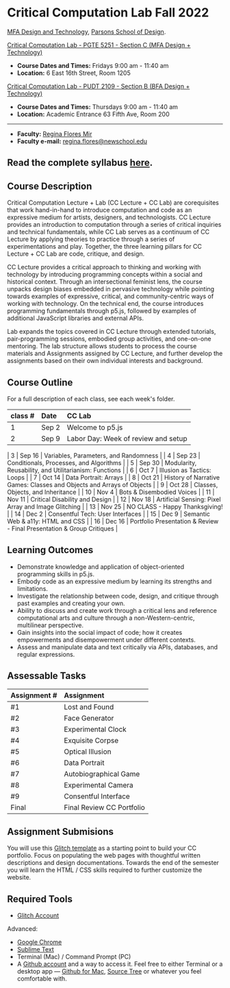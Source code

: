 # Critical Computation Lab Fall 2022

[MFA Design and Technology](http://www.newschool.edu/parsons/mfa-design-technology/), [Parsons School of Design](http://www.newschool.edu/parsons/).


[Critical Computation Lab - PGTE 5251 - Section C (MFA Design + Technology)
](https://courses.newschool.edu/courses/PGTE5251/) 

* **Course Dates and Times:**  Fridays 9:00 am - 11:40 am
* **Location:** 6 East 16th Street, Room 1205

[Critical Computation Lab - PUDT 2109 - Section B (BFA Design + Technology)
](https://courses.newschool.edu/courses/PUDT2109/) 

* **Course Dates and Times:**  Thursdays 9:00 am - 11:40 am
* **Location:** Academic Entrance 63 Fifth Ave, Room 200
---
* **Faculty:** [Regina Flores Mir](http://www.reginafloresmir.com/)
* **Faculty e-mail:** [regina.flores@newschool.edu](mailto:regina.flores@newschool.edu)

Read the complete syllabus [here](https://docs.google.com/document/d/1r89s9uilE6eYASnkmAXnP3Z9lmzqW2ZwpUNUWqvv01M/edit#).
---

## Course Description

Critical Computation Lecture + Lab (CC Lecture + CC Lab) are corequisites that work hand-in-hand to introduce computation and code as an expressive medium for artists, designers, and technologists. CC Lecture provides an introduction to computation through a series of critical inquiries and technical fundamentals, while CC Lab serves as a continuum of CC Lecture by applying theories to practice through a series of experimentations and play. Together, the three learning pillars for CC Lecture + CC Lab are code, critique, and design.

CC Lecture provides a critical approach to thinking and working with technology by introducing programming concepts within a social and historical context. Through an intersectional feminist lens, the course unpacks design biases embedded in pervasive technology while pointing towards examples of expressive, critical, and community-centric ways of working with technology. On the technical end, the course introduces programming fundamentals through p5.js, followed by examples of additional JavaScript libraries and external APIs.

Lab expands the topics covered in CC Lecture through extended tutorials, pair-programming sessions, embodied group activities, and one-on-one mentoring. The lab structure allows students to process the course materials and Assignments assigned by CC Lecture, and further develop the assignments based on their own individual interests and background.

## Course Outline

For a full description of each class, see each week's folder.

| class # | Date | CC Lab |
|:--- |:--- |:--- |
| 1 | Sep 2 | Welcome to p5.js | 
| 2 | Sep 9 | Labor Day: Week of review and setup | 

| 3 | Sep 16 | Variables, Parameters, and Randomness | 
| 4 | Sep 23 | Conditionals, Processes, and Algorithms | 
| 5 | Sep 30 | Modularity, Reusability, and Utilitarianism: Functions | 
| 6 | Oct 7 | Illusion as Tactics: Loops | 
| 7 | Oct 14 | Data Portrait: Arrays | 
| 8 | Oct 21 | History of Narrative Games: Classes and Objects and Arrays of Objects | 
| 9 | Oct 28 | Classes, Objects, and Inheritance | 
| 10 | Nov 4 | Bots & Disembodied Voices | 
| 11 | Nov 11 | Critical Disability and Design | 
| 12 | Nov 18 | Artificial Sensing: Pixel Array and Image Glitching | 
| 13 | Nov 25 | NO CLASS - Happy Thanksgiving! | 
| 14 | Dec 2 | Consentful Tech: User Interfaces | 
| 15 | Dec 9 | Semantic Web & a11y: HTML and CSS | 
| 16 | Dec 16 | Portfolio Presentation & Review - Final Presentation & Group Critiques |

## Learning Outcomes

* Demonstrate knowledge and application of object-oriented programming skills in p5.js.
* Embody code as an expressive medium by learning its strengths and limitations.
* Investigate the relationship between code, design, and critique through past examples and creating your own.
* Ability to discuss and create work through a critical lens and reference computational arts and culture through a non-Western-centric, multilinear perspective.
* Gain insights into the social impact of code; how it creates empowerments and disempowerment under different contexts.
* Assess and manipulate data and text critically via APIs, databases, and regular expressions.

## Assessable Tasks

| Assignment # | Assignment | 
|:--- |:--- |
| #1 | Lost and Found |
| #2 | Face Generator |
| #3 | Experimental Clock |
| #4 | Exquisite Corpse |
| #5 | Optical Illusion |
| #6 | Data Portrait |
| #7 | Autobiographical Game |
| #8 | Experimental Camera |
| #9 | Consentful Interface |
| Final | Final Review CC Portfolio |

## Assignment Submisions

You will use this [Glitch template](https://glitch.com/~code-portfolio-template) as a starting point to build your CC portfolio. Focus on populating the web pages with thoughtful written descriptions and design documentations. Towards the end of the semester you will learn the HTML / CSS skills required to further customize the website.

## Required Tools

* [Glitch Account](https://glitch.com/)

Advanced:

* [Google Chrome](https://www.google.com/chrome/browser/desktop/index.html)
* [Sublime Text](http://www.sublimetext.com/)
* Terminal (Mac) / Command Prompt (PC)
* A [Github account](https://github.com/) and a way to access it. Feel free to either Terminal or a desktop app — [Github for Mac](https://desktop.github.com/), [Source Tree](https://www.sourcetreeapp.com/) or whatever you feel comfortable with.

